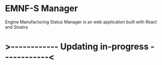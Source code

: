 # EMNF-S Manager 

Engine Manufacturing Status Manager is an web application built with React and Sinatra


# >------------ Updating in-progress ------------<
